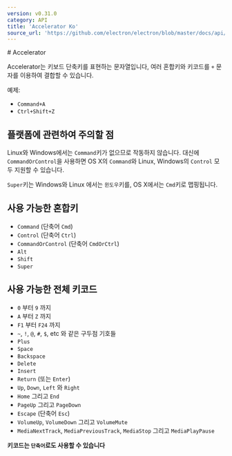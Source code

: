 ```yaml
---
version: v0.31.0
category: API
title: 'Accelerator Ko'
source_url: 'https://github.com/electron/electron/blob/master/docs/api/accelerator-ko.md'
---
```


﻿# Accelerator

Accelerator는 키보드 단축키를 표현하는 문자열입니다, 여러 혼합키와 키코드를 `+` 문자를
이용하여 결합할 수 있습니다.

예제:

* `Command+A`
* `Ctrl+Shift+Z`

## 플랫폼에 관련하여 주의할 점

Linux와 Windows에서는 `Command`키가 없으므로 작동하지 않습니다. 대신에 `CommandOrControl`을
사용하면 OS X의 `Command`와 Linux, Windows의 `Control` 모두 지원할 수 있습니다.

`Super`키는 Windows와 Linux 에서는 `윈도우`키를, OS X에서는 `Cmd`키로 맵핑됩니다.

## 사용 가능한 혼합키

* `Command` (단축어 `Cmd`)
* `Control` (단축어 `Ctrl`)
* `CommandOrControl` (단축어 `CmdOrCtrl`)
* `Alt`
* `Shift`
* `Super`

## 사용 가능한 전체 키코드

* `0` 부터 `9` 까지
* `A` 부터 `Z` 까지
* `F1` 부터 `F24` 까지
* `~`, `!`, `@`, `#`, `$`, etc 와 같은 구두점 기호들
* `Plus`
* `Space`
* `Backspace`
* `Delete`
* `Insert`
* `Return` (또는 `Enter`)
* `Up`, `Down`, `Left` 와 `Right`
* `Home` 그리고 `End`
* `PageUp` 그리고 `PageDown`
* `Escape` (단축어 `Esc`)
* `VolumeUp`, `VolumeDown` 그리고 `VolumeMute`
* `MediaNextTrack`, `MediaPreviousTrack`, `MediaStop` 그리고 `MediaPlayPause`

__키코드는 `단축어`로도 사용할 수 있습니다__
